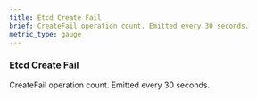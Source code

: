 ```yaml
---
title: Etcd Create Fail
brief: CreateFail operation count. Emitted every 30 seconds.
metric_type: gauge
---
```


### Etcd Create Fail

CreateFail operation count. Emitted every 30 seconds.